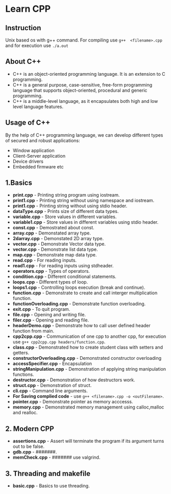 # Learn CPP
## Instruction
Unix based os with g++ command.
For compiling use `g++  <filename>.cpp` and for execution use `./a.out`

## About C++
- C++ is an object-oriented programming language. It is an extension to C programming.
- C++ is a general purpose, case-sensitive, free-form programming language that supports object-oriented, procedural and generic programming.
- C++ is a middle-level language, as it encapsulates both high and low level language features.

## Usage of C++

By the help of C++ programming language, we can develop different types of secured and robust applications:

-   Window application
-   Client-Server application
-   Device drivers
-   Embedded firmware etc

## 1.Basics
- **print.cpp** - Printing string program using iostream.
-  **print1.cpp** - Printing string without using namespace and iostream.
 -  **print1.cpp** - Printing string without using stdio header.
- **dataType.cpp** - Prints size of different data types.
- **variable.cpp** - Store values in different variables.
- **variable1.cpp** - Store values in different variables using stdio header.
-  **const.cpp** - Demostrated about const.
- **array.cpp** - Demonstated array type.
- **2darray.cpp** - Demonstated 2D array type.
- **vector.cpp** - Demonstrate Vector data type.
- **vector.cpp** - Demonstrate list data type.
- **map.cpp** - Demonstrate map data type.
- **read.cpp** - For reading inputs. 
- **read1.cpp** - For reading inputs using stdheader.
- **operators.cpp** - Types of operators.
- **condition.cpp** - Different conditional statements.
- **loops.cpp** - Different types of loop.
- **loops1.cpp** - Controlling loops execution (break and continue).
- **function.cpp** - Demonstrate to create and call interger multiplication function.
- **functionOverloading.cpp** - Demonstrate function overloading.
- **exit.cpp** - To quit program.
- **file.cpp** -  Opening and writing file.
- **filer.cpp** -  Opening and reading file.
- **headerDemo.cpp** - Demonstrate how to call user defined header function from main.
- **cpp2cpp.cpp** - Communication of one cpp to another cpp, for execution use `g++ cpp2cpp.cpp headers/function.cpp`.
- **class.cpp** - Demonstrated how to create student class  with setters and getters.
- **constructorOverloading.cpp** - Demonstrated constructor overloading
- **accessSpecifier.cpp** - Encapsulation
- **stringManipulation.cpp** - Demonstration of applying string manipulation functions.
- **destructor.cpp** - Demonstration of how destructors work.
 - **struct.cpp** - Demonstration of  struct.
 - **cli.cpp** - Command line arguments.
 - **For Saving complied code** -  use `g++ <filename>.cpp -o <outFilename>`.
 - **pointer.cpp** - Demonstrate pointer as memory acccesss.
 - **memory.cpp** - Demonstrated memory management using calloc,malloc and realloc.


 ## 2. Modern CPP
- **assertions.cpp** - Assert will terminate the program if its argument turns out to be false.
- **gdb.cpp** - #######.
- **memCheck.cpp** - ####### use valgrind.


 ## 3. Threading and makefile
 - **basic.cpp** - Basics to use threading.



